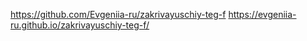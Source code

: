 https://github.com/Evgeniia-ru/zakrivayuschiy-teg-f
https://evgeniia-ru.github.io/zakrivayuschiy-teg-f/